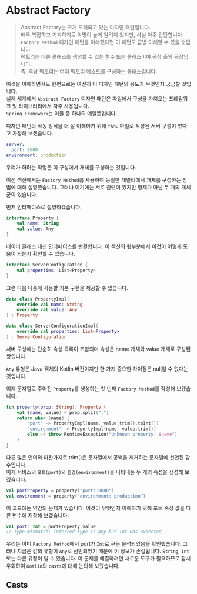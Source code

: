 # Abstract Factory
> Abstract Factory는 크게 오해되고 있는 디자인 패턴입니다.<br/> 
> 매우 복잡하고 기괴하기로 악명이 높게 알려져 있지만, 사실 아주 간단합니다.<br/>
> `Factory Method` 디자인 패턴을 이해했다면 이 패턴도 금방 이해할 수 있을 것입니다.<br/>
> 팩토리는 다른 클래스를 생성할 수 있는 함수 또는 클래스이며 공장 중의 공장입니다.<br/>
> 즉, 추상 팩토리는 여러 팩토리 메소드를 구성하는 클래스입니다.

이것을 이해하면서도 한편으로는 여전히 이 디자인 패턴의 용도가 무엇인지 궁금할 것입니다.<br/>
실제 세계에서 `Abstract Factory` 디자인 패턴은 파일에서 구성을 가져오는 프레임워크 및 라이브러리에서 자주 사용됩니다.<br/>
`Spring Framework`는 이들 중 하나의 예일뿐입니다.

디자인 패턴의 작동 방식을 더 잘 이해하기 위해 `YAML` 파일로 작성된 서버 구성이 있다고 가정해 보겠습니다.
```yaml
server:
  port: 8080
environment: production
```
우리가 하려는 작업은 이 구성에서 개체를 구성하는 것입니다.

이전 섹션에서는 `Factory Method`를 사용하여 동일한 패밀리에서 개체를 구성하는 방법에 대해 설명했습니다. 그러나 여기에는 서로 관련이 있지만 형제가 아닌 두 개의 개체군이 있습니다.

먼저 인터페이스로 설명하겠습니다.
```kotlin
interface Property {
    val name: String
    val value: Any
}
```
데이터 클래스 대신 인터페이스를 반환합니다. 이 섹션의 뒷부분에서 이것이 어떻게 도움이 되는지 확인할 수 있습니다.

```kotlin
interface ServerConfiguration {
    val properties: List<Property>
}
```
그런 다음 나중에 사용할 기본 구현을 제공할 수 있습니다.

```kotlin
data class PropertyImpl(
    override val name: String,
    override val value: Any
) : Property

data class ServerConfigurationImpl(
    override val properties: List<Property>
) : ServerConfiguration
```
서버 구성에는 단순히 속성 목록이 포함되며 속성은 name 개체와 value 개체로 구성된 쌍입니다.

`Any` 유형은 Java 객체의 Kotlin 버전이지만 한 가지 중요한 차이점은 null일 수 없다는 것입니다.

이제 문자열로 주어진 `Property`를 생성하는 첫 번째 `Factory Method`를 작성해 보겠습니다.

```kotlin
fun property(prop: String): Property {
    val (name, value) = prop.split(":")
    return when (name) {
        "port" -> PropertyImpl(name, value.trim().toInt())
        "environment" -> PropertyImpl(name, value.trim())
        else -> throw RuntimeException("Unknown property: $name")
    }
}
```

다른 많은 언어와 마찬가지로 trim()은 문자열에서 공백을 제거하는 문자열에 선언된 함수입니다.<br/> 
이제 서비스의 `포트(port)`와 `환경(environment)`을 나타내는 두 개의 속성을 생성해 보겠습니다.
```kotlin
val portProperty = property("port: 8080")
val environment = property("environment: production")
```

이 코드에는 약간의 문제가 있습니다. 이것이 무엇인지 이해하기 위해 포트 속성 값을 다른 변수에 저장해 보겠습니다.
```kotlin
val port: Int = portProperty.value
// Type mismatch: inferred type is Any but Int was expected
```

우리는 이미 `Factory Method`에서 port가 `Int`로 구문 분석되었음을 확인했습니다.
그러나 지금은 값의 유형이 `Any`로 선언되었기 때문에 이 정보가 손실됩니다. 
`String`, `Int` 또는 다른 유형이 될 수 있습니다. 
이 문제를 해결하려면 새로운 도구가 필요하므로 잠시 우회하여 `Kotlin`의 `casts`에 대해 논의해 보겠습니다.

## Casts
